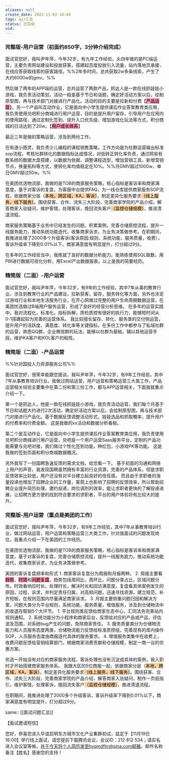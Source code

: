 ```yaml
---
aliases: null
create_date: 2022-11-03 10:48
tags: qz/汇总
status: 已完成
uid: 
---
```


### 完整版-用户运营（初面约850字，3分钟介绍完成）

面试官您好，我叫尹年萍，今年32岁，有九年工作经验，头四年做的是PC端运营，主要负责网站建设和投放获客，搭建起百度投放引入流量，站内落地页承接，在线应答获取线索的获客路径。%%2年多时间，总共获取2w多条线索，产生了大约6000w的gmv。%%

然后做了两年的APP端的运营，总共运营了两款产品，抓达人是一款在线抓娃娃小游戏，我负责活动策划，活动一般是基于节日和话题，确定好活动方案以后，绘制原型图，再与技术部门对接进行产品化。活动的目的主要是拉新和付费【<mark style="background: #FF5582A6;">产品运营</mark>】。另一个产品叫互动作业，它是面向中小学生提供课后作业答案教育类应用，我负责使用兑吧积分商城进行用户运营，目的是提升用户留存，引导用户在应用内的使用路径，通过定制化签到、提升入口优先级、增加游戏化玩法等方式，积分商城的日活达到了20w。【<mark style="background: #FF5582A6;">用户成长体系</mark>】

最近三年是做的策略运营，涉及到两份工作。

在有道小图灵，我负责少儿编程的课程销售策略，工作方向是为社群运营输出标准sop流程，考核社群转化的数据指标达成情况，对低转正转化率负责，通过网易有数系统的数据大盘搭建，以数据为依据，调整课程选型，增加营销工具，新增营销节点，换量拓科等方式，使转化率均值稳定在10%。%%月GMV超过1000w，单日GMV超过50w。%%

在美团优选物流部，我做的是TOB的商家服务策略，核心指标是客诉率和商家满意度，基于对客诉的复盘，为客服中台提供FAQ，为一线仓库提供商家服务SOP流程，依据商家分层（<mark style="background: #FFB86CA6;">本地，跨区域，KA，客诉）</mark>，制定差异化服务要求<mark style="background: #FFB86CA6;">（线上服务，线下服务）</mark>。围绕获客、合作、流失三大阶段，完善商家学院的产品介绍，解答商家入驻疑问，维护客情，处理客诉，挽回流失客户<mark style="background: #FFB86CA6;">（监控仓储规模）</mark>，推进清退流程。

商家服务策略基于业务中已经发生的问题，积累案例，完善仓储质控流程，提升一线服务能力，推动系统功能迭代，收集商家诉求，为业务决策做参考。在职期间，我推进处理了2000多个升级客诉(客诉原因:规则、系统功能，服务质量，收费），客诉升级率下降到0.01%以下，商家满意度有明显提升，打分超过9分。

在多年的工作经验当中，我练就了良好的数据分析能力。能熟练使用SQL取数，用PBI进行数据可视化分析，用Excel产出数据报表。以上是我的简要经历。

### 精简版（二面）-用户运营

面试官您好，我叫尹年萍，今年32岁，有9年的工作经验，其中7年从事的教育行业，涉及到教育行业的产品建设，拉新获客，留存，服务转化等方面，另外也涉足过游戏行业和本地生活服务行业，在开心网做过完整的用户生命周期数据运营，在美团优选做过B端用户服务运营，形成了良好的经营分析思维。
在多年的运营实践中，我对流程化，标准化，指标拆解，质检质控有很好的执行力，能够短时间从0-1搭建起较为完善的运营体系。
我比较擅长留存、转化、服务类的交付侧运营，提升用户的活跃度、满意度、转化率等关键指标。在多份工作中都参与了私域社群的运营，熟悉QQ群，企业微信群的玩法，能够以社群为基础，辅以其他运营手段，维护KA客户和KOL客户的粘性。

### 精简版（二面）-产品运营
%%针对国投人力资源服务公司%%

面试官您好，很荣幸能跟您面谈，我叫尹年萍，今年32岁，有9年工作经验，其中7年从事教育培训行业。我做过网站运营，用户运营和策略运营三大类工作，产品运营相关经验主要集中在第二份和第三份工作，都与APP运营相关，下面我就重点介绍一下。

第一个是抓达人，他是一款在线抓娃娃小游戏，我负责活动运营，我们每个月基于节日和话题大约进行2次活动，确定好活动方案以后，会绘制原型图，再与技术部门对接进行产品化。基于数据反馈调整活动形式，娃娃选品和抓取概率，提升用户的付费率和付费金额。
这是我做的xx活动和数据分析看板。

第二个是互动作业，它是面向中小学生提供课后作业答案教育类应用，我负责使用兑吧积分商城进行用户运营，兑吧是一个用户运营Saas服务平台，定制的产品功能需要与兑吧对接，我们做过个性化签到功能，种红包，小游戏PK等功能。
这是我做的签到页面和积分商城数据概况。

另外我写了一份国聘急速反馈的需求文档，给您看一下。
基于初面的沟通和网络上用户的声音，我发现国聘虽然拥有丰富的行业资源，完善的产品体系，但是求职反馈效率比较低，用户还没有对平台建立起良好的信任感。
而且由于求职者的海量投递也增加了招聘企业的工作量，客观上也影响了招聘的反馈效率，所以帮助招聘企业提升简历处理，邀约投递，岗位调剂的效率，能让求职者更快的了解投递进展，让招聘方更方便的找到符合要求的求职者，平台的用户体验将有比较大的提升。

### 完整版-用户运营（重点是美团的工作）

面试官您好，我叫尹年萍，今年32岁，有9年工作经验，其中7年从事教育培训行业，做过网站运营，用户运营和策略运营三大类工作，针对我面试的问题发现岗位，我重点介绍一下在美团的工作经历。

在美团优选物流部，我做的是TOB的商家服务策略，核心指标是客诉率和商家满意度，基于对客诉的复盘，完善仓储质控流程，提升一线服务能力，推动系统功能迭代，收集商家诉求，为业务决策做参考。

美团的客诉复盘频率和形式
	1. 商家客诉复盘分为周报和月报两种。
	2. 周报主要看<mark style="background: #FF5582A6;">趋势</mark>，<mark style="background: #FF5582A6;">时效</mark>和<mark style="background: #FF5582A6;">问题复盘</mark>，趋势包括周同比，周环比，问题分类占比，区域问题分布。时效看响应时长，处理时长，解决时长和回访满意度。复盘看具体案例发生的原因，过程，诉求，并判定责任归属，对高频问题，迅速寻找资源，建立规范，补齐短板，在规则范围内尽量满足商家诉求。
	3. 月报主要侧重问题归因和解决方案，问题大类分为平台规则，系统功能，服务质量，增值服务，涉及到仓储物流中的收退存取销5个大环节。
		1. 平台规则类反馈给商家生态中心，汇同法务完善站内规则通知。
		2. 系统功能分为小程序和商家后台，反馈给对应的产品或产运，评估波及范围，对系统bug产生的问题，免除商家责任。
		3. 服务质量类分为仓储物流能力和人员服务态度两类，仓储物流能力反馈给标准质控组，完善现有的库内操作SOP，人员服务态度由商服迭代具体的服务要求。
		4. 增值服务类集中在收费上，收费问题反馈给营销结算部门，根据商家消费贡献和仓储规模，制定一商一议的优惠方案。  


优选一开始没有对应的商家服务流程，客诉处理也没有沉淀成具体的案例，我入职时才开始搭建商家服务体系。
我跟大区的5位商服一起，依据商家分层（<mark style="background: #FFB86CA6;">本地，跨区域，KA，客诉）</mark>，制定差异化服务要求<mark style="background: #FFB86CA6;">（线上服务，线下服务）</mark>。围绕获客、合作、流失三大阶段，完善商家学院的产品介绍，解答商家入驻疑问，制作一页纸指引，维护客情，处理客诉，挽回流失客户<mark style="background: #FFB86CA6;">（监控仓储规模）</mark>，推进清退流程。

在职期间，我推进处理了2000多个升级客诉，客诉升级率下降到0.01%以下，商家满意度有明显提升，打分超过9分。

same:: [[面试问题汇总]]


【面试邀请短信】

您好，恭喜您进入华谊启明东方城市文化产业集群初试，兹定于【11月19日 16:00】举行线上面试，请您提前下载腾讯会议，会议ID：212 812 534；请实名进入会议室等候，并于今天将个人简历发至hyqmdfhr@sina.com邮箱，邮件名称备注【姓名】感谢您的支持！